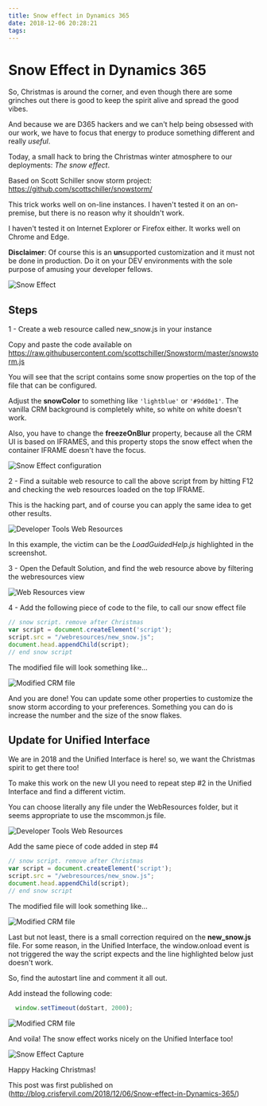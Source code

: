 ```yaml
---
title: Snow effect in Dynamics 365
date: 2018-12-06 20:28:21
tags:
---
```

# Snow Effect in Dynamics 365

So, Christmas is around the corner, and even though there are some grinches out there is good to keep the spirit alive and spread the good vibes. 

And because we are D365 hackers and we can't help being obsessed with our work, we have to focus that energy to produce something different and really *useful*. 

Today, a small hack to bring the Christmas winter atmosphere to our deployments: *The snow effect*.

Based on Scott Schiller snow storm project:  https://github.com/scottschiller/snowstorm/

This trick works well on on-line instances. I haven't tested it on an on-premise, but there is no reason why it shouldn't work. 

I haven't tested it on Internet Explorer or Firefox either. It works well on Chrome and Edge.

**Disclaimer**: Of course this is an **un**supported customization and it must not be done in production. Do it on your DEV environments with the sole purpose of amusing your developer fellows. 

![Snow Effect](images/SnowEffect/Capture01.gif)

## Steps

1 - Create a web resource called new_snow.js in your instance

Copy and paste the code available on https://raw.githubusercontent.com/scottschiller/Snowstorm/master/snowstorm.js

You will see that the script contains some snow properties on the top of the file that can be configured.

Adjust the **snowColor** to something like ```'lightblue'``` or ```'#9dd0e1'```. The vanilla CRM background is completely white, so white on white doesn't work. 

Also, you have to change the **freezeOnBlur** property, because all the CRM UI is based on IFRAMES, and this property stops the snow effect when the container IFRAME doesn't have the focus. 

![Snow Effect configuration](images/SnowEffect/Capture04.png)

2 - Find a suitable web resource to call the above script from by hitting F12 and checking the web resources loaded on the top IFRAME.

This is the hacking part, and of course you can apply the same idea to get other results. 

![Developer Tools Web Resources](images/SnowEffect/Capture02.png)

In this example, the victim can be the *LoadGuidedHelp.js* highlighted in the screenshot. 

3 - Open the Default Solution, and find the web resource above by filtering the webresources view

![Web Resources view](images/SnowEffect/Capture03.png)


4 - Add the following piece of code to the file, to call our snow effect file

```js
// snow script. remove after Christmas
var script = document.createElement('script');
script.src = "/webresources/new_snow.js";
document.head.appendChild(script);
// end snow script
```
The modified file will look something like...

![Modified CRM file](images/SnowEffect/Capture05.png)


And you are done! You can update some other properties to customize the snow storm according to your preferences. Something you can do is increase the number and the size of the snow flakes. 

## Update for Unified Interface

We are in 2018 and the Unified Interface is here! so, we want the Christmas spirit to get there too!

To make this work on the new UI you need to repeat step #2 in the Unified Interface and find a different victim. 

You can choose literally any file under the WebResources folder, but it seems appropriate to use the mscommon.js file. 

![Developer Tools Web Resources](images/SnowEffect/Capture06.png)

Add the same piece of code added in step #4

```js
// snow script. remove after Christmas
var script = document.createElement('script');
script.src = "/webresources/new_snow.js";
document.head.appendChild(script);
// end snow script
```

The modified file will look something like...

![Modified CRM file](images/SnowEffect/Capture07.png)

Last but not least, there is a small correction required on the **new_snow.js** file. For some reason, in the Unified Interface, the window.onload event is not triggered the way the script expects and the line highlighted below just doesn't work.

So, find the autostart line and comment it all out. 

Add instead the following code:
``` js
  window.setTimeout(doStart, 2000);
```
![Modified CRM file](images/SnowEffect/Capture08.png)


And voila! The snow effect works nicely on the Unified Interface too!

![Snow Effect Capture](images/SnowEffect/Capture09.gif)


Happy Hacking Christmas!

This post was first published on (http://blog.crisfervil.com/2018/12/06/Snow-effect-in-Dynamics-365/)
